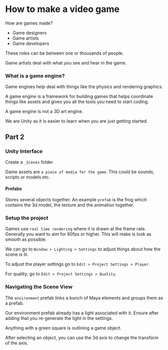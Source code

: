 # How to make a video game

How are games made?

- Game designers
- Game artists
- Game developers

These roles can be between one or thousands of people.

Game artists deal with what you see and hear in the game.

### What is a game engine?

Game engines help deal with things like the physics and rendering graphics.

A game engine is a framework for building games that helps coordinate things like assets and gives you all the tools you need to start coding.

A game engine is not a 3D art engine.

We are Unity as it is easier to learn when you are just getting started.

## Part 2

### Unity Interface

Create a `_Scenes` folder.

Game assets are `a piece of media for the game`. This could be sounds, scripts or models etc.

#### Prefabs

Stores several objects together. An example `prefab` is the frog which contains the 3d model, the texture and the animation together.

### Setup the project

Games use `real time rendering` where it is drawn at the frame rate. Generally you want to aim for 60fps or higher. This will make is look as smooth as possible.

We can go to `Window > Lighting > Settings` to adjust things about how the scene is lit.

To adjust the player settings go to `Edit > Project Settings > Player`.

For quality, go to `Edit > Project Settings > Quality`.

### Navigating the Scene View

The `environment` prefab links a bunch of Maya elements and groups them as a prefab.

Our environment prefab already has a light associated with it. Ensure after adding that you re-generate the light in the settings.

Anything with a green square is outlining a game object.

After selecting an object, you can use the 3d axis to change the transform of the axis.

